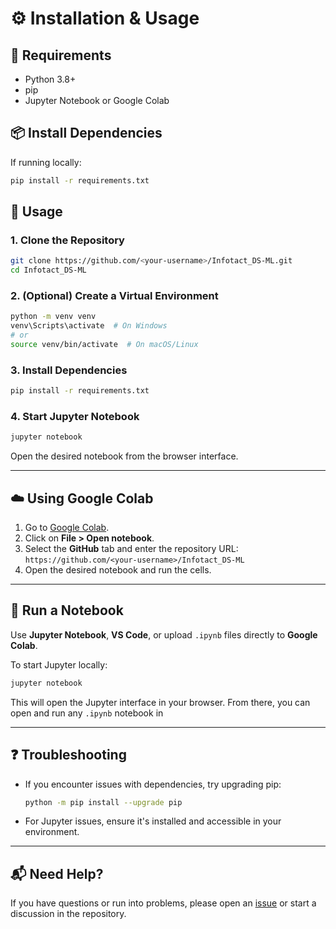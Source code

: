# ⚙️ Installation & Usage

## 🧱 Requirements

- Python 3.8+
- pip
- Jupyter Notebook or Google Colab

## 📦 Install Dependencies

If running locally:

```bash
pip install -r requirements.txt
```

## 🚀 Usage

### 1. Clone the Repository

```bash
git clone https://github.com/<your-username>/Infotact_DS-ML.git
cd Infotact_DS-ML
```

### 2. (Optional) Create a Virtual Environment

```bash
python -m venv venv
venv\Scripts\activate  # On Windows
# or
source venv/bin/activate  # On macOS/Linux
```

### 3. Install Dependencies

```bash
pip install -r requirements.txt
```

### 4. Start Jupyter Notebook

```bash
jupyter notebook
```

Open the desired notebook from the browser interface.

---

## ☁️ Using Google Colab

1. Go to [Google Colab](https://colab.research.google.com/).
2. Click on **File > Open notebook**.
3. Select the **GitHub** tab and enter the repository URL:  
   `https://github.com/<your-username>/Infotact_DS-ML`
4. Open the desired notebook and run the cells.

---

## 🧪 Run a Notebook

Use **Jupyter Notebook**, **VS Code**, or upload `.ipynb` files directly to **Google Colab**.

To start Jupyter locally:

```bash
jupyter notebook
```

This will open the Jupyter interface in your browser. From there, you can open and run any `.ipynb` notebook in

---

## ❓ Troubleshooting

- If you encounter issues with dependencies, try upgrading pip:
  ```bash
  python -m pip install --upgrade pip
  ```
- For Jupyter issues, ensure it's installed and accessible in your environment.

---

## 📬 Need Help?

If you have questions or run into problems, please open an [issue](https://github.com/<your-username>/Infotact_DS-ML/issues) or start a discussion in the repository.
